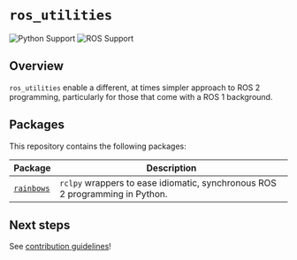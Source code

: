 # `ros_utilities`

![Python Support](https://img.shields.io/badge/python-3.8%20%7C%203.9%20%7C%203.10-blue)
![ROS Support](https://img.shields.io/badge/ROS-humble-blue)

## Overview

`ros_utilities` enable a different, at times simpler approach to ROS 2 programming, particularly for those that come with a ROS 1 background.

## Packages

This repository contains the following packages:

| Package                             | Description                                                                        |
|-------------------------------------| -----------------------------------------------------------------------------------|
| [`rainbows`](rainbows)              | `rclpy` wrappers to ease idiomatic, synchronous ROS 2 programming in Python.       |

## Next steps

See [contribution guidelines](CONTRIBUTING.md)!
